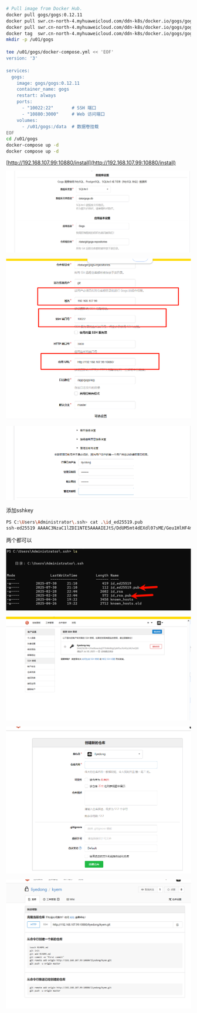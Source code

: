 ```bash
# Pull image from Docker Hub.
docker pull gogs/gogs:0.12.11
docker pull swr.cn-north-4.myhuaweicloud.com/ddn-k8s/docker.io/gogs/gogs:0.12.11
docker pull swr.cn-north-4.myhuaweicloud.com/ddn-k8s/docker.io/gogs/gogs:0.12.11
docker tag  swr.cn-north-4.myhuaweicloud.com/ddn-k8s/docker.io/gogs/gogs:0.12.11 docker.io/gogs/gogs:0.12.11# Create local directory for volume.
mkdir -p /u01/gogs

tee /u01/gogs/docker-compose.yml << 'EOF'
version: '3'

services:
  gogs:
    image: gogs/gogs:0.12.11
    container_name: gogs
    restart: always
    ports:
      - "10022:22"       # SSH 端口
      - "10880:3000"     # Web 访问端口
    volumes:
      - /u01/gogs:/data  # 数据卷挂载
EOF
cd /u01/gogs
docker-compose up -d
docker compose up -d

```

[http://192.168.107.99:10880/install](http://192.168.107.99:10880/install)

![](../../images/1753879987209-9d274529-33cf-411a-a64b-488548173ffe.png)

![](../../images/1753880717479-829e65a8-2c93-4214-8025-bfdb69bb877a.png)

![](../../images/1753880720881-ae563d03-a8d3-4807-9d53-b3633ecc3026.png)



添加sshkey

```bash
PS C:\Users\Administrator\.ssh> cat .\id_ed25519.pub
ssh-ed25519 AAAAC3NzaC1lZDI1NTE5AAAAIEJtS/DdUM5mt4dEXdl07sME/Geu1HlHF4mEso2/U4Jp administrator@WIN-GKO56FN7DCD
```

两个都可以

![](../../images/1753881140793-d67ca4ae-4e11-4535-9d49-18d957fceea2.png)

![](../../images/1753881101788-11a19cbb-5a30-4397-b953-6bd3ebd15c2e.png)



![](../../images/1753881174669-6b5c9d74-e13d-4d0f-be94-b23ecfc6c210.png)

![](../../images/1753881215325-0c7d30d2-e5df-4e82-90d1-de022c5977f1.png)



